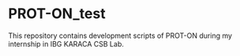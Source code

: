 # PROT-ON_test
This repository contains development scripts of PROT-ON during my internship in IBG KARACA CSB Lab.  
